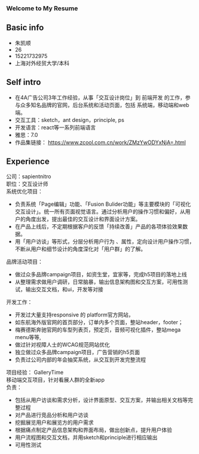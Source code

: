 ### Welcome to My Resume

## Basic info
- 朱凯顺
- 26
- 15221732975
- 上海对外经贸大学/本科

## Self intro
- 在4A广告公司3年工作经验，从事「交互设计岗位」到 前端开发 的工作，参与众多知名品牌的官网，后台系统和活动页面，包括 系统端，移动端和web端。  
- 交互工具：sketch，ant design，principle, ps  
- 开发语言：react等一系列前端语言
- 雅思：7.0  
- 作品集链接： https://www.zcool.com.cn/work/ZMzYwODYxNjA=.html

## Experience
公司：sapientnitro  
职位：交互设计师  
系统优化项目： 
- 负责系统「Page编辑」功能、「Fusion Bulider功能」等主要模块的「可视化交互设计」。统一所有页面视觉语言。通过分析用户的操作习惯和偏好，从用户的角度出发，提出最佳的交互设计和界面设计方案。 
- 在产品上线后，不定期根据客户的反馈「持续改善」产品的各项体验效果数据。 
- 用「用户访谈」等形式，分层分析用户行为 、属性，定向设计用户操作习惯，不断从用户和细节设计的角度深化对「用户群」的了解。

品牌活动项目： 
- 做过众多品牌campaign项目，如资生堂，宜家等，完成h5项目的落地上线 
- 从整理需求做用户调研，日常脑暴，输出信息架构图和交互方案，可用性测试，输出交互文档，和ui，开发等对接 

开发工作：  
- 开发过大量支持responsive 的 platform官方网站， 
- 如东航海外版官网的首页部分，订单内多个页面，整站header，footer； 
- 梅赛德斯奔驰官网的车型列表页，预定页，音频可视化插件，整站mega menu等等, 
- 做过针对视障人士的WCAG规范网站优化
- 独立做过众多品牌campaign项目，广告营销的h5页面
- 负责过公司内部的年会抽奖系统，从交互到开发完整流程


项目经验： 
GalleryTime  
移动端交互项目，针对看展人群的全新app  
负责：
- 包括从用户访谈和需求分析，设计界面原型、交互方案，并输出相关文档等完整过程
- 对产品进行竞品分析和用户访谈
- 挖掘展览用户和展览方的用户需求
- 根据痛点制定产品信息架构和界面布局，做出创新点，提升用户体验
- 用户流程图和交互文档，并用sketch和principle进行相应输出
- 可用性测试
